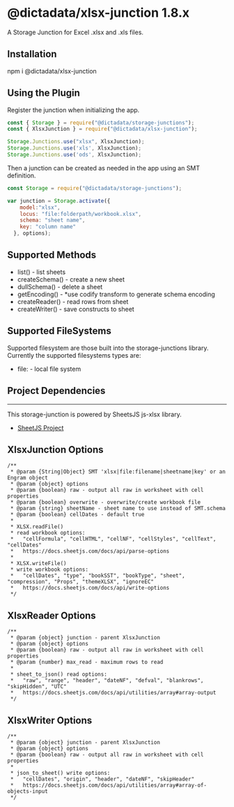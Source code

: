 # @dictadata/xlsx-junction 1.8.x

A Storage Junction for Excel .xlsx and .xls files.

## Installation

npm i @dictadata/xlsx-junction

## Using the Plugin

Register the junction when initializing the app.

```javascript
const { Storage } = require("@dictadata/storage-junctions");
const { XlsxJunction } = require("@dictadata/xlsx-junction");

Storage.Junctions.use("xlsx", XlsxJunction);
Storage.Junctions.use('xls', XlsxJunction);
Storage.Junctions.use('ods', XlsxJunction);
```

Then a junction can be created as needed in the app using an SMT definition.

```javascript
const Storage = require("@dictadata/storage-junctions");

var junction = Storage.activate({
    model:"xlsx",
    locus: "file:folderpath/workbook.xlsx",
    schema: "sheet name",
    key: "column name"
  }, options);
```
## Supported Methods

- list() - list sheets
- createSchema() - create a new sheet
- dullSchema() - delete a sheet
- getEncoding() - *use codify transform to generate schema encoding
- createReader() - read rows from sheet
- createWriter() - save constructs to sheet

## Supported FileSystems

Supported filesystem are those built into the storage-junctions library.  Currently the supported filesystems types are:

- file: - local file system

## Project Dependencies
---

This storage-junction is powered by SheetsJS js-xlsx library.

* [SheetJS Project](https://docs.sheetjs.com/)

## XlsxJunction Options

```
/**
 * @param {String|Object} SMT 'xlsx|file:filename|sheetname|key' or an Engram object
 * @param {object} options
 * @param {boolean} raw - output all raw in worksheet with cell properties
 * @param {boolean} overwrite - overwrite/create workbook file
 * @param {string} sheetName - sheet name to use instead of SMT.schema
 * @param {boolean} cellDates - default true
 *
 * XLSX.readFile()
 * read workbook options:
 *   "cellFormula", "cellHTML", "cellNF", "cellStyles", "cellText", "cellDates"
 *   https://docs.sheetjs.com/docs/api/parse-options
 *
 * XLSX.writeFile()
 * write workbook options:
 *   "cellDates", "type", "bookSST", "bookType", "sheet", "compression", "Props", "themeXLSX", "ignoreEC"
 *   https://docs.sheetjs.com/docs/api/write-options
 */
```

## XlsxReader Options

```
/**
 * @param {object} junction - parent XlsxJunction
 * @param {object} options
 * @param {boolean} raw - output all raw in worksheet with cell properties
 * @param {number} max_read - maximum rows to read
 *
 * sheet_to_json() read options:
 *   "raw", "range", "header", "dateNF", "defval", "blankrows", "skipHidden", "UTC"
 *   https://docs.sheetjs.com/docs/api/utilities/array#array-output
 */
```

## XlsxWriter Options

```
/**
 * @param {object} junction - parent XlsxJunction
 * @param {object} options
 * @param {boolean} raw - output all raw in worksheet with cell properties
 *
 * json_to_sheet() write options:
 *   "cellDates", "origin", "header", "dateNF", "skipHeader"
 *   https://docs.sheetjs.com/docs/api/utilities/array#array-of-objects-input
 */
```
